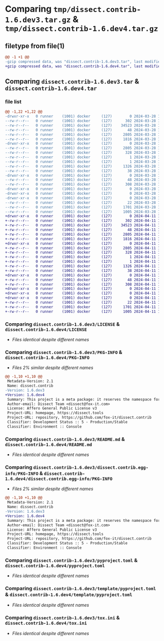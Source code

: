 # Comparing `tmp/dissect.contrib-1.6.dev3.tar.gz` & `tmp/dissect.contrib-1.6.dev4.tar.gz`

## filetype from file(1)

```diff
@@ -1 +1 @@
-gzip compressed data, was "dissect.contrib-1.6.dev3.tar", last modified: Thu Mar 28 17:21:40 2024, max compression
+gzip compressed data, was "dissect.contrib-1.6.dev4.tar", last modified: Thu Apr 11 11:56:26 2024, max compression
```

## Comparing `dissect.contrib-1.6.dev3.tar` & `dissect.contrib-1.6.dev4.tar`

### file list

```diff
@@ -1,22 +1,22 @@
-drwxr-xr-x   0 runner    (1001) docker     (127)        0 2024-03-28 17:21:40.972193 dissect.contrib-1.6.dev3/
--rw-r--r--   0 runner    (1001) docker     (127)      302 2024-03-28 17:21:29.000000 dissect.contrib-1.6.dev3/COPYRIGHT
--rw-r--r--   0 runner    (1001) docker     (127)    34523 2024-03-28 17:21:29.000000 dissect.contrib-1.6.dev3/LICENSE
--rw-r--r--   0 runner    (1001) docker     (127)       48 2024-03-28 17:21:29.000000 dissect.contrib-1.6.dev3/MANIFEST.in
--rw-r--r--   0 runner    (1001) docker     (127)     2805 2024-03-28 17:21:40.972193 dissect.contrib-1.6.dev3/PKG-INFO
--rw-r--r--   0 runner    (1001) docker     (127)     1816 2024-03-28 17:21:29.000000 dissect.contrib-1.6.dev3/README.md
-drwxr-xr-x   0 runner    (1001) docker     (127)        0 2024-03-28 17:21:40.972193 dissect.contrib-1.6.dev3/dissect.contrib.egg-info/
--rw-r--r--   0 runner    (1001) docker     (127)     2805 2024-03-28 17:21:40.000000 dissect.contrib-1.6.dev3/dissect.contrib.egg-info/PKG-INFO
--rw-r--r--   0 runner    (1001) docker     (127)      328 2024-03-28 17:21:40.000000 dissect.contrib-1.6.dev3/dissect.contrib.egg-info/SOURCES.txt
--rw-r--r--   0 runner    (1001) docker     (127)        1 2024-03-28 17:21:40.000000 dissect.contrib-1.6.dev3/dissect.contrib.egg-info/dependency_links.txt
--rw-r--r--   0 runner    (1001) docker     (127)        1 2024-03-28 17:21:40.000000 dissect.contrib-1.6.dev3/dissect.contrib.egg-info/top_level.txt
--rw-r--r--   0 runner    (1001) docker     (127)     1326 2024-03-28 17:21:35.000000 dissect.contrib-1.6.dev3/pyproject.toml
--rw-r--r--   0 runner    (1001) docker     (127)       38 2024-03-28 17:21:40.972193 dissect.contrib-1.6.dev3/setup.cfg
-drwxr-xr-x   0 runner    (1001) docker     (127)        0 2024-03-28 17:21:40.972193 dissect.contrib-1.6.dev3/template/
--rw-r--r--   0 runner    (1001) docker     (127)       48 2024-03-28 17:21:29.000000 dissect.contrib-1.6.dev3/template/MANIFEST.in
--rw-r--r--   0 runner    (1001) docker     (127)      308 2024-03-28 17:21:29.000000 dissect.contrib-1.6.dev3/template/README.md
-drwxr-xr-x   0 runner    (1001) docker     (127)        0 2024-03-28 17:21:40.968193 dissect.contrib-1.6.dev3/template/dissect/
-drwxr-xr-x   0 runner    (1001) docker     (127)        0 2024-03-28 17:21:40.968193 dissect.contrib-1.6.dev3/template/dissect/contrib/
-drwxr-xr-x   0 runner    (1001) docker     (127)        0 2024-03-28 17:21:40.972193 dissect.contrib-1.6.dev3/template/dissect/contrib/template/
--rw-r--r--   0 runner    (1001) docker     (127)       22 2024-03-28 17:21:29.000000 dissect.contrib-1.6.dev3/template/dissect/contrib/template/__init__.py
--rw-r--r--   0 runner    (1001) docker     (127)     1701 2024-03-28 17:21:29.000000 dissect.contrib-1.6.dev3/template/pyproject.toml
--rw-r--r--   0 runner    (1001) docker     (127)     1005 2024-03-28 17:21:29.000000 dissect.contrib-1.6.dev3/tox.ini
+drwxr-xr-x   0 runner    (1001) docker     (127)        0 2024-04-11 11:56:26.293391 dissect.contrib-1.6.dev4/
+-rw-r--r--   0 runner    (1001) docker     (127)      302 2024-04-11 11:56:17.000000 dissect.contrib-1.6.dev4/COPYRIGHT
+-rw-r--r--   0 runner    (1001) docker     (127)    34523 2024-04-11 11:56:17.000000 dissect.contrib-1.6.dev4/LICENSE
+-rw-r--r--   0 runner    (1001) docker     (127)       48 2024-04-11 11:56:17.000000 dissect.contrib-1.6.dev4/MANIFEST.in
+-rw-r--r--   0 runner    (1001) docker     (127)     2805 2024-04-11 11:56:26.293391 dissect.contrib-1.6.dev4/PKG-INFO
+-rw-r--r--   0 runner    (1001) docker     (127)     1816 2024-04-11 11:56:17.000000 dissect.contrib-1.6.dev4/README.md
+drwxr-xr-x   0 runner    (1001) docker     (127)        0 2024-04-11 11:56:26.293391 dissect.contrib-1.6.dev4/dissect.contrib.egg-info/
+-rw-r--r--   0 runner    (1001) docker     (127)     2805 2024-04-11 11:56:26.000000 dissect.contrib-1.6.dev4/dissect.contrib.egg-info/PKG-INFO
+-rw-r--r--   0 runner    (1001) docker     (127)      328 2024-04-11 11:56:26.000000 dissect.contrib-1.6.dev4/dissect.contrib.egg-info/SOURCES.txt
+-rw-r--r--   0 runner    (1001) docker     (127)        1 2024-04-11 11:56:26.000000 dissect.contrib-1.6.dev4/dissect.contrib.egg-info/dependency_links.txt
+-rw-r--r--   0 runner    (1001) docker     (127)        1 2024-04-11 11:56:26.000000 dissect.contrib-1.6.dev4/dissect.contrib.egg-info/top_level.txt
+-rw-r--r--   0 runner    (1001) docker     (127)     1326 2024-04-11 11:56:21.000000 dissect.contrib-1.6.dev4/pyproject.toml
+-rw-r--r--   0 runner    (1001) docker     (127)       38 2024-04-11 11:56:26.293391 dissect.contrib-1.6.dev4/setup.cfg
+drwxr-xr-x   0 runner    (1001) docker     (127)        0 2024-04-11 11:56:26.293391 dissect.contrib-1.6.dev4/template/
+-rw-r--r--   0 runner    (1001) docker     (127)       48 2024-04-11 11:56:17.000000 dissect.contrib-1.6.dev4/template/MANIFEST.in
+-rw-r--r--   0 runner    (1001) docker     (127)      308 2024-04-11 11:56:17.000000 dissect.contrib-1.6.dev4/template/README.md
+drwxr-xr-x   0 runner    (1001) docker     (127)        0 2024-04-11 11:56:26.289391 dissect.contrib-1.6.dev4/template/dissect/
+drwxr-xr-x   0 runner    (1001) docker     (127)        0 2024-04-11 11:56:26.289391 dissect.contrib-1.6.dev4/template/dissect/contrib/
+drwxr-xr-x   0 runner    (1001) docker     (127)        0 2024-04-11 11:56:26.293391 dissect.contrib-1.6.dev4/template/dissect/contrib/template/
+-rw-r--r--   0 runner    (1001) docker     (127)       22 2024-04-11 11:56:17.000000 dissect.contrib-1.6.dev4/template/dissect/contrib/template/__init__.py
+-rw-r--r--   0 runner    (1001) docker     (127)     1701 2024-04-11 11:56:17.000000 dissect.contrib-1.6.dev4/template/pyproject.toml
+-rw-r--r--   0 runner    (1001) docker     (127)     1005 2024-04-11 11:56:17.000000 dissect.contrib-1.6.dev4/tox.ini
```

### Comparing `dissect.contrib-1.6.dev3/LICENSE` & `dissect.contrib-1.6.dev4/LICENSE`

 * *Files identical despite different names*

### Comparing `dissect.contrib-1.6.dev3/PKG-INFO` & `dissect.contrib-1.6.dev4/PKG-INFO`

 * *Files 2% similar despite different names*

```diff
@@ -1,10 +1,10 @@
 Metadata-Version: 2.1
 Name: dissect.contrib
-Version: 1.6.dev3
+Version: 1.6.dev4
 Summary: This project is a meta package: it reserves the namespace for Dissect packages made by external contributors
 Author-email: Dissect Team <dissect@fox-it.com>
 License: Affero General Public License v3
 Project-URL: homepage, https://dissect.tools
 Project-URL: repository, https://github.com/fox-it/dissect.contrib
 Classifier: Development Status :: 5 - Production/Stable
 Classifier: Environment :: Console
```

### Comparing `dissect.contrib-1.6.dev3/README.md` & `dissect.contrib-1.6.dev4/README.md`

 * *Files identical despite different names*

### Comparing `dissect.contrib-1.6.dev3/dissect.contrib.egg-info/PKG-INFO` & `dissect.contrib-1.6.dev4/dissect.contrib.egg-info/PKG-INFO`

 * *Files 2% similar despite different names*

```diff
@@ -1,10 +1,10 @@
 Metadata-Version: 2.1
 Name: dissect.contrib
-Version: 1.6.dev3
+Version: 1.6.dev4
 Summary: This project is a meta package: it reserves the namespace for Dissect packages made by external contributors
 Author-email: Dissect Team <dissect@fox-it.com>
 License: Affero General Public License v3
 Project-URL: homepage, https://dissect.tools
 Project-URL: repository, https://github.com/fox-it/dissect.contrib
 Classifier: Development Status :: 5 - Production/Stable
 Classifier: Environment :: Console
```

### Comparing `dissect.contrib-1.6.dev3/pyproject.toml` & `dissect.contrib-1.6.dev4/pyproject.toml`

 * *Files identical despite different names*

### Comparing `dissect.contrib-1.6.dev3/template/pyproject.toml` & `dissect.contrib-1.6.dev4/template/pyproject.toml`

 * *Files identical despite different names*

### Comparing `dissect.contrib-1.6.dev3/tox.ini` & `dissect.contrib-1.6.dev4/tox.ini`

 * *Files identical despite different names*

